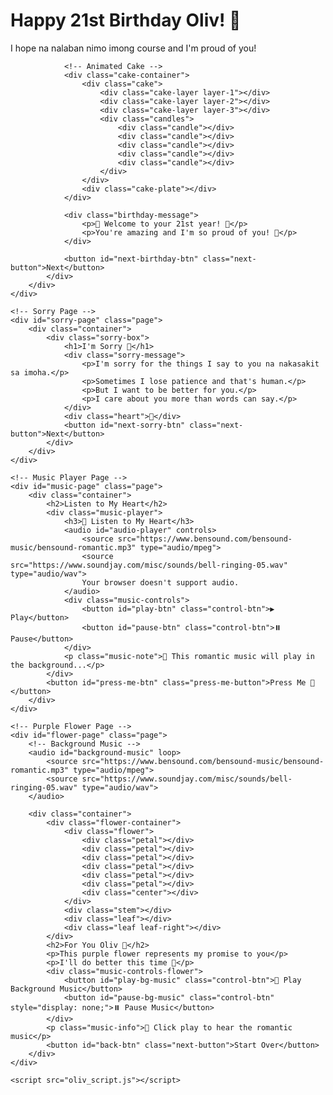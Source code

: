<!DOCTYPE html>
<html lang="en">
<head>
    <meta charset="UTF-8">
    <meta name="viewport" content="width=device-width, initial-scale=1.0">
    <title>Happy 21st Birthday Oliv! 🎂</title>
    <link rel="stylesheet" href="oliv_style.css">
</head>
<body>
    <!-- Birthday Page -->
    <div id="birthday-page" class="page active">
        <div class="container">
            <div class="birthday-box">
                <h1>Happy 21st Birthday Oliv! 🎂</h1>
                <p>I hope na nalaban nimo imong course and I'm proud of you!</p>
                
                <!-- Animated Cake -->
                <div class="cake-container">
                    <div class="cake">
                        <div class="cake-layer layer-1"></div>
                        <div class="cake-layer layer-2"></div>
                        <div class="cake-layer layer-3"></div>
                        <div class="candles">
                            <div class="candle"></div>
                            <div class="candle"></div>
                            <div class="candle"></div>
                            <div class="candle"></div>
                            <div class="candle"></div>
                        </div>
                    </div>
                    <div class="cake-plate"></div>
                </div>
                
                <div class="birthday-message">
                    <p>🎉 Welcome to your 21st year! 🎉</p>
                    <p>You're amazing and I'm so proud of you! 💜</p>
                </div>
                
                <button id="next-birthday-btn" class="next-button">Next</button>
            </div>
        </div>
    </div>

    <!-- Sorry Page -->
    <div id="sorry-page" class="page">
        <div class="container">
            <div class="sorry-box">
                <h1>I'm Sorry 💜</h1>
                <div class="sorry-message">
                    <p>I'm sorry for the things I say to you na nakasakit sa imoha.</p>
                    <p>Sometimes I lose patience and that's human.</p>
                    <p>But I want to be better for you.</p>
                    <p>I care about you more than words can say.</p>
                </div>
                <div class="heart">💜</div>
                <button id="next-sorry-btn" class="next-button">Next</button>
            </div>
        </div>
    </div>

    <!-- Music Player Page -->
    <div id="music-page" class="page">
        <div class="container">
            <h2>Listen to My Heart</h2>
            <div class="music-player">
                <h3>🎵 Listen to My Heart</h3>
                <audio id="audio-player" controls>
                    <source src="https://www.bensound.com/bensound-music/bensound-romantic.mp3" type="audio/mpeg">
                    <source src="https://www.soundjay.com/misc/sounds/bell-ringing-05.wav" type="audio/wav">
                    Your browser doesn't support audio.
                </audio>
                <div class="music-controls">
                    <button id="play-btn" class="control-btn">▶️ Play</button>
                    <button id="pause-btn" class="control-btn">⏸️ Pause</button>
                </div>
                <p class="music-note">💜 This romantic music will play in the background...</p>
            </div>
            <button id="press-me-btn" class="press-me-button">Press Me 💜</button>
        </div>
    </div>

    <!-- Purple Flower Page -->
    <div id="flower-page" class="page">
        <!-- Background Music -->
        <audio id="background-music" loop>
            <source src="https://www.bensound.com/bensound-music/bensound-romantic.mp3" type="audio/mpeg">
            <source src="https://www.soundjay.com/misc/sounds/bell-ringing-05.wav" type="audio/wav">
        </audio>
        
        <div class="container">
            <div class="flower-container">
                <div class="flower">
                    <div class="petal"></div>
                    <div class="petal"></div>
                    <div class="petal"></div>
                    <div class="petal"></div>
                    <div class="petal"></div>
                    <div class="petal"></div>
                    <div class="center"></div>
                </div>
                <div class="stem"></div>
                <div class="leaf"></div>
                <div class="leaf leaf-right"></div>
            </div>
            <h2>For You Oliv 💜</h2>
            <p>This purple flower represents my promise to you</p>
            <p>I'll do better this time 💜</p>
            <div class="music-controls-flower">
                <button id="play-bg-music" class="control-btn">🎵 Play Background Music</button>
                <button id="pause-bg-music" class="control-btn" style="display: none;">⏸️ Pause Music</button>
            </div>
            <p class="music-info">💜 Click play to hear the romantic music</p>
            <button id="back-btn" class="next-button">Start Over</button>
        </div>
    </div>

    <script src="oliv_script.js"></script>
</body>
</html>
